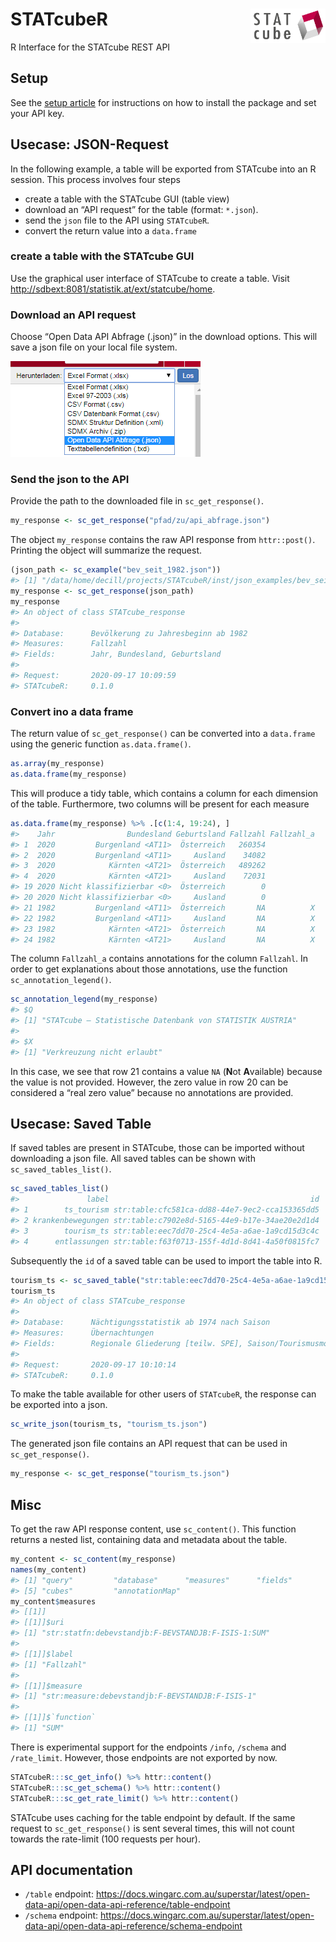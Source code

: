 
# STATcubeR <img src="man/figures/logo.png" align="right" alt="" width="120" />

R Interface for the STATcube REST API

## Setup

See the [setup
article](http://xlwt0012/rpkgs/dev/STATcubeR/articles/Setup.html) for
instructions on how to install the package and set your API key.

## Usecase: JSON-Request

In the following example, a table will be exported from STATcube into an
R session. This process involves four steps

  - create a table with the STATcube GUI (table view)
  - download an “API request” for the table (format: `*.json`).
  - send the `json` file to the API using `STATcubeR`.
  - convert the return value into a `data.frame`

### create a table with the STATcube GUI

Use the graphical user interface of STATcube to create a table. Visit
<http://sdbext:8081/statistik.at/ext/statcube/home>.

### Download an API request

Choose “Open Data API Abfrage (.json)” in the download options. This
will save a json file on your local file system.

<img src="man/figures/download_json.png" />

### Send the json to the API

Provide the path to the downloaded file in `sc_get_response()`.

``` r
my_response <- sc_get_response("pfad/zu/api_abfrage.json")
```

The object `my_response` contains the raw API response from
`httr::post()`. Printing the object will summarize the request.

``` r
(json_path <- sc_example("bev_seit_1982.json"))
#> [1] "/data/home/decill/projects/STATcubeR/inst/json_examples/bev_seit_1982.json"
my_response <- sc_get_response(json_path)
my_response
#> An object of class STATcube_response
#> 
#> Database:      Bevölkerung zu Jahresbeginn ab 1982 
#> Measures:      Fallzahl 
#> Fields:        Jahr, Bundesland, Geburtsland 
#> 
#> Request:       2020-09-17 10:09:59 
#> STATcubeR:     0.1.0
```

### Convert ino a data frame

The return value of `sc_get_response()` can be converted into a
`data.frame` using the generic function `as.data.frame()`.

``` r
as.array(my_response)
as.data.frame(my_response)
```

This will produce a tidy table, which contains a column for each
dimension of the table. Furthermore, two columns will be present for
each measure

``` r
as.data.frame(my_response) %>% .[c(1:4, 19:24), ]
#>    Jahr                Bundesland Geburtsland Fallzahl Fallzahl_a
#> 1  2020         Burgenland <AT11>  Österreich   260354           
#> 2  2020         Burgenland <AT11>     Ausland    34082           
#> 3  2020            Kärnten <AT21>  Österreich   489262           
#> 4  2020            Kärnten <AT21>     Ausland    72031           
#> 19 2020 Nicht klassifizierbar <0>  Österreich        0           
#> 20 2020 Nicht klassifizierbar <0>     Ausland        0           
#> 21 1982         Burgenland <AT11>  Österreich       NA          X
#> 22 1982         Burgenland <AT11>     Ausland       NA          X
#> 23 1982            Kärnten <AT21>  Österreich       NA          X
#> 24 1982            Kärnten <AT21>     Ausland       NA          X
```

The column `Fallzahl_a` contains annotations for the column `Fallzahl`.
In order to get explanations about those annotations, use the function
`sc_annotation_legend()`.

``` r
sc_annotation_legend(my_response)
#> $Q
#> [1] "STATcube – Statistische Datenbank von STATISTIK AUSTRIA"
#> 
#> $X
#> [1] "Verkreuzung nicht erlaubt"
```

In this case, we see that row 21 contains a value `NA` (**N**ot
**A**vailable) because the value is not provided. However, the zero
value in row 20 can be considered a “real zero value” because no
annotations are provided.

## Usecase: Saved Table

If saved tables are present in STATcube, those can be imported without
downloading a json file. All saved tables can be shown with
`sc_saved_tables_list()`.

``` r
sc_saved_tables_list()
#>               label                                             id
#> 1        ts_tourism str:table:cfc581ca-dd88-44e7-9ec2-cca153365dd5
#> 2 krankenbewegungen str:table:c7902e8d-5165-44e9-b17e-34ae20e2d1d4
#> 3        tourism_ts str:table:eec7dd70-25c4-4e5a-a6ae-1a9cd15d3c4c
#> 4      entlassungen str:table:f63f0713-155f-4d1d-8d41-4a50f0815fc7
```

Subsequently the `id` of a saved table can be used to import the table
into R.

``` r
tourism_ts <- sc_saved_table("str:table:eec7dd70-25c4-4e5a-a6ae-1a9cd15d3c4c")
tourism_ts
#> An object of class STATcube_response
#> 
#> Database:      Nächtigungsstatistik ab 1974 nach Saison 
#> Measures:      Übernachtungen 
#> Fields:        Regionale Gliederung [teilw. SPE], Saison/Tourismusmonat, Herkunftsland 
#> 
#> Request:       2020-09-17 10:10:14 
#> STATcubeR:     0.1.0
```

To make the table available for other users of `STATcubeR`, the response
can be exported into a json.

``` r
sc_write_json(tourism_ts, "tourism_ts.json")
```

The generated json file contains an API request that can be used in
`sc_get_response()`.

``` r
my_response <- sc_get_response("tourism_ts.json")
```

## Misc

To get the raw API response content, use `sc_content()`. This function
returns a nested list, containing data and metadata about the table.

``` r
my_content <- sc_content(my_response)
names(my_content)
#> [1] "query"         "database"      "measures"      "fields"       
#> [5] "cubes"         "annotationMap"
my_content$measures
#> [[1]]
#> [[1]]$uri
#> [1] "str:statfn:debevstandjb:F-BEVSTANDJB:F-ISIS-1:SUM"
#> 
#> [[1]]$label
#> [1] "Fallzahl"
#> 
#> [[1]]$measure
#> [1] "str:measure:debevstandjb:F-BEVSTANDJB:F-ISIS-1"
#> 
#> [[1]]$`function`
#> [1] "SUM"
```

There is experimental support for the endpoints `/info`, `/schema` and
`/rate_limit`. However, those endpoints are not exported by now.

``` r
STATcubeR:::sc_get_info() %>% httr::content()
STATcubeR:::sc_get_schema() %>% httr::content()
STATcubeR:::sc_get_rate_limit() %>% httr::content()
```

STATcube uses caching for the table endpoint by default. If the same
request to `sc_get_response()` is sent several times, this will not
count towards the rate-limit (100 requests per hour).

## API documentation

  - `/table` endpoint:
    <https://docs.wingarc.com.au/superstar/latest/open-data-api/open-data-api-reference/table-endpoint>
  - `/schema` endpoint:
    <https://docs.wingarc.com.au/superstar/latest/open-data-api/open-data-api-reference/schema-endpoint>
